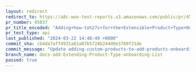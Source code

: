 ```yaml
---
layout: redirect
redirect_to: https://a8c-woo-test-reports.s3.amazonaws.com/public/pr/45837/api/index.html
pr_number: 45837
pr_title_encoded: "Adding+how-to%27s+for+the+Extensible+Product+Type+Onboarding+and+Tour+Guide.+"
pr_test_type: api
last_published: "2024-03-22 14:48:49 +0000"
commit_sha: cb4da7aff4931a61a07b5724b244d0e3769f21de
commit_message: "Update adding-custom-products-to-add-products-onboarding-list.md"
branch_name: docs-add-Extending-Product-Type-onboarding-List
passed: true
---
```

